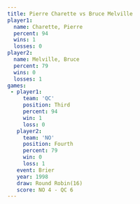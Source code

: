 ```yaml
---
title: Pierre Charette vs Bruce Melville
player1:                
  name: Charette, Pierre
  percent: 94           
  wins: 1               
  losses: 0             
player2:                
  name: Melville, Bruce 
  percent: 79           
  wins: 0               
  losses: 1             
games:
 - player1:         
     team: 'QC'     
     position: Third
     percent: 94    
     win: 1         
     loss: 0        
   player2:          
     team: 'NO'      
     position: Fourth
     percent: 79     
     win: 0          
     loss: 1         
   event: Brier         
   year: 1998           
   draw: Round Robin(16)
   score: NO 4 - QC 6   
---
```

